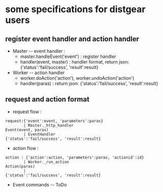 # some specifications for distgear users

## register event handler and action handler
* Master -- event handler :
    * master.handleEvent('event') : register handler
    * handler(event, master) : handler format, return json: {'status':'fail/success', 'result':result}
* Worker -- action handler
    * worker.doAction('action'), worker.undoAction('action')
    * handler(paras) : return json: {'status':'fail/success', 'result':result}

## request and action format
* request flow :
```
request:{'event':event, 'parameters':paras}
        | Master._http_handler
Event(event, paras)
        | EventHandler
{'status':'fail/success', 'result':result}
```
* action flow :
```
action : {'action':action, 'parameters':paras, 'actionid':id}
        | Worker._run_action
Action(paras)
        |
{'status':'fail/success', 'result':result}
```
* Event commands -- ToDo
